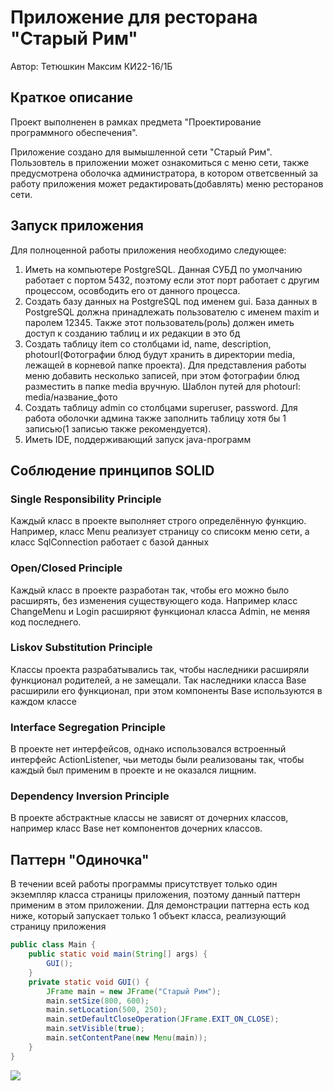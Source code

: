 # Приложение для ресторана "Cтарый Рим"
Автор: Тетюшкин Максим КИ22-16/1Б
## Краткое описание
Проект выполненен в рамках предмета "Проектирование программного обеспечения".

Приложение создано для вымышленной сети "Старый Рим".
Пользовтель в приложении может ознакомиться с меню сети, также предусмотрена
оболочка администратора, в котором ответсвенный за работу приложения может редактировать(добавлять)
меню ресторанов сети.
## Запуск приложения
Для полноценной работы приложения необходимо следующее:
1. Иметь на компьютере PostgreSQL. Данная СУБД по умолчанию работает с портом 5432, поэтому если этот порт работает с другим процессом, осовбодить его от данного процесса.
2. Создать базу данных на PostgreSQL под именем gui. База данных в PostgreSQL должна 
принадлежать пользователю с именем maxim и паролем 12345. Также этот пользователь(роль) должен иметь доступ к созданию таблиц и их редакции в это бд
3. Создать таблицу item со столбцами id, name, description, photourl(Фотографии блюд будут хранить в директории media, лежащей в корневой папке проекта). Для представления работы меню добавить несколько записей, при этом фотографии блюд разместить в папке media вручную. Шаблон путей для photourl: media/название_фото
4. Создать таблицу admin со столбцами superuser, password. Для работа оболочки админа также заполнить таблицу хотя бы 1 записью(1 записью также рекомендуется).
5. Иметь IDE, поддерживающий запуск java-программ
## Соблюдение принципов SOLID
### Single Responsibility Principle
Каждый класс в проекте выполняет строго определённую функцию. Например, класс Menu реализует страницу со списокм меню сети,
а класс SqlConnection работает с базой данных
### Open/Closed Principle
Каждый класс в проекте разработан так, чтобы его можно было расширять, без изменения существующего кода. Например класс ChangeMenu и Login расширяют функционал класса Admin, не меняя код последнего.
### Liskov Substitution Principle
Классы проекта разрабатывались так, чтобы наследники расширяли функционал родителей, а не замещали. Так наследники класса Base расширили его функционал, при этом компоненты Base используются в каждом классе
### Interface Segregation Principle
В проекте нет интерфейсов, однако использовался встроенный интерфейс ActionListener, чьи методы были реализованы так, чтобы каждый был применим в проекте и не оказался лищним.
### Dependency Inversion Principle
В проекте абстрактные классы не зависят от дочерних классов, например класс Base нет 
компонентов дочерних классов.
## Паттерн "Одиночка"
В течении всей работы программы присутствует только один экземпляр класса страницы приложения, поэтому данный паттерн применим в этом приложении.
Для демонстрации паттерна есть код ниже, который запускает только 1 объект класса, реализующий страницу приложения
```java
public class Main {
    public static void main(String[] args) {
        GUI();
    }
    private static void GUI() {
        JFrame main = new JFrame("Старый Рим");
        main.setSize(800, 600);
        main.setLocation(500, 250);
        main.setDefaultCloseOperation(JFrame.EXIT_ON_CLOSE);
        main.setVisible(true);
        main.setContentPane(new Menu(main));
    }
}
```

![](https://github.com/MaxTet1703/GUI/readmedata/uml1.png)



